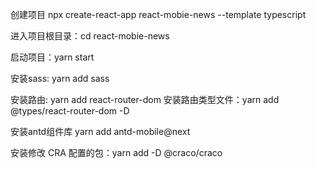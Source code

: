 创建项目 npx create-react-app react-mobie-news --template typescript

进入项目根目录：cd react-mobie-news

启动项目：yarn start

安装sass: yarn add sass

安装路由: yarn add react-router-dom  安装路由类型文件：yarn add @types/react-router-dom -D

安装antd组件库 yarn add antd-mobile@next

安装修改 CRA 配置的包：yarn add -D @craco/craco